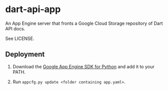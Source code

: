dart-api-app
============

An App Engine server that fronts a Google Cloud Storage
repository of Dart API docs. 

See LICENSE.

## Deployment 

1. Download the [Google App Engine SDK for Python][GAE] and add it to your 
PATH.

1. Run `appcfg.py update <folder containing app.yaml>`.

[GAE]: https://developers.google.com/appengine/downloads#Google_App_Engine_SDK_for_Python "Google App Engine SDK for Python"
